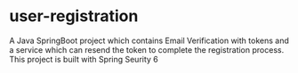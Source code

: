 # user-registration
A Java SpringBoot project which contains Email Verification with tokens and a service which can resend the token to complete the registration process. This project is built with Spring Seurity 6
